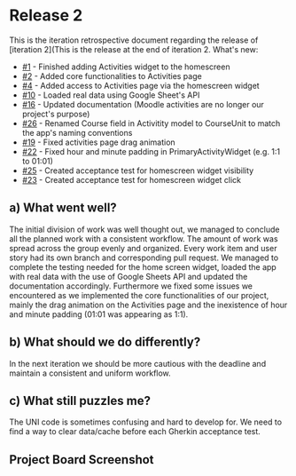 # Release 2

This is the iteration retrospective document regarding the release of [iteration 2](This is the release at the end of iteration 2. What's new:

- [#1](https://github.com/LEIC-ES-2021-22/3LEIC03T3/issues/1) - Finished adding Activities widget to the homescreen
- [#2](https://github.com/LEIC-ES-2021-22/3LEIC03T3/issues/2) - Added core functionalities to Activities page
- [#4](https://github.com/LEIC-ES-2021-22/3LEIC03T3/issues/4) - Added access to Activities page via the homescreen widget
- [#10](https://github.com/LEIC-ES-2021-22/3LEIC03T3/issues/10) - Loaded real data using Google Sheet's API
- [#16](https://github.com/LEIC-ES-2021-22/3LEIC03T3/issues/16) - Updated documentation (Moodle activities are no longer our project's purpose)
- [#26](https://github.com/LEIC-ES-2021-22/3LEIC03T3/issues/26) - Renamed Course field in Activitity model to CourseUnit to match the app's naming conventions
- [#19](https://github.com/LEIC-ES-2021-22/3LEIC03T3/issues/19) - Fixed activities page drag animation
- [#22](https://github.com/LEIC-ES-2021-22/3LEIC03T3/issues/22) - Fixed hour and minute padding in PrimaryActivityWidget (e.g. 1:1 to 01:01)
- [#25](https://github.com/LEIC-ES-2021-22/3LEIC03T3/issues/25) - Created acceptance test for homescreen widget visibility
- [#23](https://github.com/LEIC-ES-2021-22/3LEIC03T3/issues/23) - Created acceptance test for homescreen widget click
 
## a) What went well?
The initial division of work was well thought out, we managed to conclude all the planned work with a consistent workflow. The amount of work was spread across the group evenly and organized. Every work item and user story had its own branch and corresponding pull request.
We managed to complete the testing needed for the home screen widget, loaded the app with real data with the use of Google Sheets API and updated the documentation accordingly. Furthermore we fixed some issues we encountered as we implemented the core functionalities of our project, mainly the drag animation on the Activities page and the inexistence of hour and minute padding (01:01 was appearing as 1:1).

## b) What should we do differently?
In the next iteration we should be more cautious with the deadline and maintain a consistent and uniform workflow.

## c) What still puzzles me?
The UNI code is sometimes confusing and hard to develop for. We need to find a way to clear data/cache before each Gherkin acceptance test.

## Project Board Screenshot

![]()


